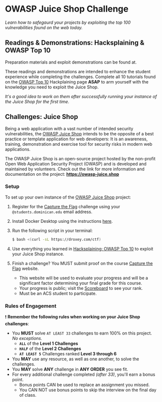 <!-- Run this slideshow via the following command: reveal-md README.md -w -->
<!-- .slide: data-background="./../Slides/images/header.svg" data-background-repeat="none" data-background-size="40% 40%" data-background-position="center 10%" class="header" -->
# OWASP Juice Shop Challenge

_Learn how to safegaurd your projects by exploiting the top 100 vulnerabilities found on the web today._

## **Readings & Demonstrations**: Hacksplaining & OWASP Top 10

Preparation materials and exploit demonstrations can be found at. 

These readings and demonstrations are intended to enhance the student experience while completing the challenges. Complete all 10 tutorials found on the [OWASP Top 10](https://www.hacksplaining.com/owasp) Hackplaining page **ASAP** to arm yourself with the knowledge you need to exploit the Juice Shop. 

_It's a good idea to work on them after successfully running your instance of the Juice Shop for the first time._

<!-- > -->

## **Challenges**: Juice Shop

Being a web application with a vast number of intended security vulnerabilities, the [OWASP Juice Shop](https://juice-shop.herokuapp.com/#/) intends to be the opposite of a best practice or template application for web developers: It is an awareness, training, demonstration and exercise tool for security risks in modern web applications.

The OWASP Juice Shop is an open-source project hosted by the non-profit Open Web Application Security Project (OWASP) and is developed and maintained by volunteers. Check out the link for more information and documentation on the project: **<https://owasp-juice.shop>**

### Setup

To set up your own instance of the [OWASP Juice Shop](https://juice-shop.herokuapp.com/#/) project:

1. Register for the [Capture the Flag](https://ctfd.droxey.com/register) challenge using your `@students.dominican.edu` email address.
1. Install Docker Desktop using the instructions [here](https://docs.docker.com/engine/install/#supported-platforms).
1. Run the following script in your terminal:

    ```bash
    $ bash <(curl -sL https://droxey.com/ctf)
    ```
  
1. Use everything you learned in [Hacksplaining: OWASP Top 10](https://www.hacksplaining.com/owasp) to exploit your Juice Shop instance.
2. Finish a challenge? You MUST submit proof on the course [Capture the Flag](https://ctfd.droxey.com) website.
    - This website will be used to evaluate your progress and will be a significant factor determining your final grade for this course.
    - Your progress is public; visit the [Scoreboard](https://ctfd.droxey.com/scoreboard) to see your rank.
    - Must be an ACS student to participate.

### Rules of Engagement

:exclamation: **Remember the following rules when working on your Juice Shop challenges**:

- You **MUST** solve `AT LEAST 33` challenges to earn 100% on this project. _No exceptions._
    - **`ALL`** of the **Level 1 Challenges**
    - **`HALF`** of the **Level 2 Challenges**
    - **`AT LEAST 5`** Challenges ranked **Level 3 through 6**
- You **MAY** use any resource, as well as one another, to solve the challenges. 
- You **MAY** solve **ANY** challenge in **ANY ORDER** you see fit. 
- For every additional challenge completed _(after 33)_, you'll earn a bonus point.
   - Bonus points CAN be used to replace an assignment you missed.
   - You CAN NOT use bonus points to skip the interview on the final day of class.

<!-- > -->
